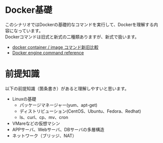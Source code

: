 # Docker基礎

このシナリオではDockerの基礎的なコマンドを実行して、Dockerを理解する内容になっています。<br/>
Dockerコマンドは旧式と新式の二種類ありますが、新式で扱います。<br/>
- [docker container / image コマンド新旧比較](https://qiita.com/zembutsu/items/6e1ad18f0d548ce6c266)
- [Docker engine command reference](https://docs.docker.com/engine/reference/commandline/docker/)

# 前提知識

以下の前提知識（箇条書き）があると理解しやすいと思います。

- Linuxの基礎
    - パッケージマネージャー(yum、apt-get)
    - ディストリビューション(CentOS、Ubuntu、Fedora、Redhat)
    - ls、curl、cp、mv、cron
- VMareなどの仮想マシン
- APPサーバ、Webサーバ、DBサーバの多層構造
- ネットワーク（ブリッジ、NAT）
